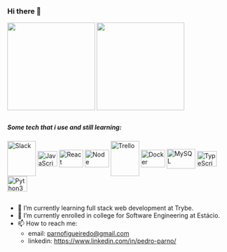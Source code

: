 ### Hi there 👋


<div>
  <img height=200 align="center" src="https://github-readme-stats.vercel.app/api?username=pedro-parno&show_icons=true&theme=nord&include_all-commits=true&count_private=true"/>
  <img height=200 align="center" src="https://github-readme-stats.vercel.app/api/top-langs/?username=pedro-parno&layout=donut-vertical&theme=nord&card_width=300"/>
</div>

##

##### Some tech that i use and still learning:
<div style= "display: inline_block">
  <img align="center" alt="Slack" height="80" width="65" src="https://cdn.jsdelivr.net/gh/devicons/devicon@latest/icons/slack/slack-original-wordmark.svg" />
  <img align="center" alt="JavaScript" height="35" width="45" src="https://cdn.jsdelivr.net/gh/devicons/devicon@latest/icons/javascript/javascript-original.svg" />
  <img align="center" alt="React" height="40" width="55" src="https://cdn.jsdelivr.net/gh/devicons/devicon@latest/icons/react/react-original-wordmark.svg" />
  <img align="center" alt="Node"height="40" width="55" src="https://cdn.jsdelivr.net/gh/devicons/devicon@latest/icons/nodejs/nodejs-original-wordmark.svg"/> 
  <img align="center" alt="Trello" height="80" width="65" src="https://cdn.jsdelivr.net/gh/devicons/devicon@latest/icons/trello/trello-original-wordmark.svg" />
  <img align="center" alt="Docker" height="40" width="55" src="https://cdn.jsdelivr.net/gh/devicons/devicon@latest/icons/docker/docker-original-wordmark.svg" />
  <img align="center" alt="MySQL" height="45" width="65" src="https://cdn.jsdelivr.net/gh/devicons/devicon@latest/icons/mysql/mysql-original-wordmark.svg" />
  <img align="center" alt="TypeScript" height="35" width="45" src="https://cdn.jsdelivr.net/gh/devicons/devicon@latest/icons/typescript/typescript-original.svg" />
  <img align="center" alt="Python3" height="35" width="45" src="https://cdn.jsdelivr.net/gh/devicons/devicon@latest/icons/python/python-original-wordmark.svg" />
</div>

##

- 🔭 I’m currently learning full stack web development at Trybe.
- 🌱 I’m currently enrolled in college for Software Engineering at Estácio.
- 📫 How to reach me:
  * email:  parnofigueiredo@gmail.com
  * linkedin: https://www.linkedin.com/in/pedro-parno/
